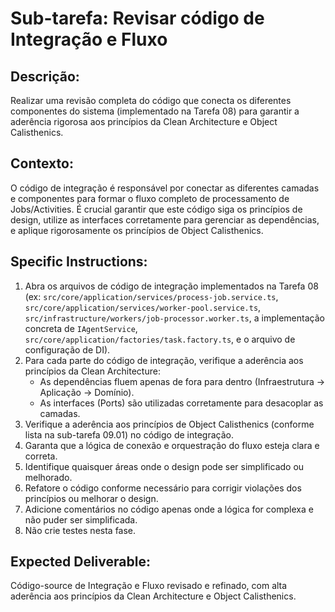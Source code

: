 # Sub-tarefa: Revisar código de Integração e Fluxo

## Descrição:

Realizar uma revisão completa do código que conecta os diferentes componentes do sistema (implementado na Tarefa 08) para garantir a aderência rigorosa aos princípios da Clean Architecture e Object Calisthenics.

## Contexto:

O código de integração é responsável por conectar as diferentes camadas e componentes para formar o fluxo completo de processamento de Jobs/Activities. É crucial garantir que este código siga os princípios de design, utilize as interfaces corretamente para gerenciar as dependências, e aplique rigorosamente os princípios de Object Calisthenics.

## Specific Instructions:

1. Abra os arquivos de código de integração implementados na Tarefa 08 (ex: `src/core/application/services/process-job.service.ts`, `src/core/application/services/worker-pool.service.ts`, `src/infrastructure/workers/job-processor.worker.ts`, a implementação concreta de `IAgentService`, `src/core/application/factories/task.factory.ts`, e o arquivo de configuração de DI).
2. Para cada parte do código de integração, verifique a aderência aos princípios da Clean Architecture:
    *   As dependências fluem apenas de fora para dentro (Infraestrutura -> Aplicação -> Domínio).
    *   As interfaces (Ports) são utilizadas corretamente para desacoplar as camadas.
3. Verifique a aderência aos princípios de Object Calisthenics (conforme lista na sub-tarefa 09.01) no código de integração.
4. Garanta que a lógica de conexão e orquestração do fluxo esteja clara e correta.
5. Identifique quaisquer áreas onde o design pode ser simplificado ou melhorado.
6. Refatore o código conforme necessário para corrigir violações dos princípios ou melhorar o design.
7. Adicione comentários no código apenas onde a lógica for complexa e não puder ser simplificada.
8. Não crie testes nesta fase.

## Expected Deliverable:

Código-source de Integração e Fluxo revisado e refinado, com alta aderência aos princípios da Clean Architecture e Object Calisthenics.